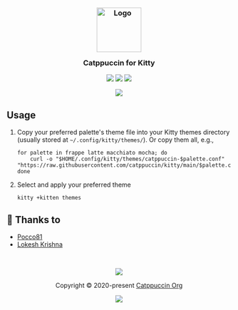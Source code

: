 <h3 align="center">
	<img src="https://raw.githubusercontent.com/catppuccin/catppuccin/dev/assets/logos/exports/1544x1544_circle.png" width="100" alt="Logo"/><br/>
	<img src="https://raw.githubusercontent.com/catppuccin/catppuccin/dev/assets/misc/transparent.png" height="30" width="0px"/>
	Catppuccin for Kitty
	<img src="https://raw.githubusercontent.com/catppuccin/catppuccin/dev/assets/misc/transparent.png" height="30" width="0px"/>
</h3>

<p align="center">
    <a href="https://github.com/catppuccin/kitty/stargazers"><img src="https://img.shields.io/github/stars/catppuccin/kitty?colorA=1e1e28&colorB=c9cbff&style=for-the-badge&logo=starship style=for-the-badge"></a>
    <a href="https://github.com/catppuccin/kitty/issues"><img src="https://img.shields.io/github/issues/catppuccin/kitty?colorA=1e1e28&colorB=f7be95&style=for-the-badge"></a>
    <a href="https://github.com/catppuccin/kitty/contributors"><img src="https://img.shields.io/github/contributors/catppuccin/kitty?colorA=1e1e28&colorB=b1e1a6&style=for-the-badge"></a>
</p>

<p align="center">
  <img src="https://raw.githubusercontent.com/catppuccin/kitty/main/assets/ss.png"/>
</p>

## Usage

1. Copy your preferred palette's theme file into your Kitty themes directory (usually stored at `~/.config/kitty/themes/`). Or copy them all, e.g.,

    ```shell
    for palette in frappe latte macchiato mocha; do
        curl -o "$HOME/.config/kitty/themes/catppuccin-$palette.conf" "https://raw.githubusercontent.com/catppuccin/kitty/main/$palette.conf";
    done
    ```

2. Select and apply your preferred theme

    ```
    kitty +kitten themes
    ```

## 💝 Thanks to

-   [Pocco81](https://github.com/Pocco81)
-   [Lokesh Krishna](https://github.com/lokesh-krishna)

&nbsp;

<p align="center"><img src="https://raw.githubusercontent.com/catppuccin/catppuccin/dev/assets/footers/gray0_ctp_on_line.svg?sanitize=true" /></p>
<p align="center">Copyright &copy; 2020-present <a href="https://github.com/catppuccin" target="_blank">Catppuccin Org</a>
<p align="center"><a href="https://github.com/catppuccin/catppuccin/blob/main/LICENSE"><img src="https://img.shields.io/static/v1.svg?style=for-the-badge&label=License&message=MIT&logoColor=d9e0ee&colorA=302d41&colorB=c9cbff"/></a></p>
